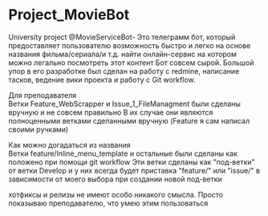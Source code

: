 # Project_MovieBot
 University project 
@MovieServiceBot- Это телеграмм бот, который предоставляет пользователю возможность быстро и легко на основе названия фильма/сериала/и т.д. найти онлайн-сервис на котором можно легально посмотреть этот контент
Бот совсем сырой. Большой упор в его разработке был сделан на работу с redmine, написание тасков, ведение вики проекта и работу с Git workflow.
 

Для преподавателя<br />
Ветки Feature_WebScrapper и Issue_1_FileManagment были сделаны вручную и не совсем правильно 
В их случае они являются полноценными ветками сделанными вручную (Feature я сам написал своими ручками)

Как можно догадаться из названия <br />
Ветки feature/Inline_menu_template и остальные были сделаны как положено при помощи git workflow 
Эти ветки сделаны как "под-ветки" от ветки Develop и у них всегда будет приставка "feature/" или "issue/" в зависимости от моего выбора при создании новой под-ветки

хотфиксы и релизы не имеют особо никакого смысла. Просто показываю преподавателю, что умею этим пользоваться 

